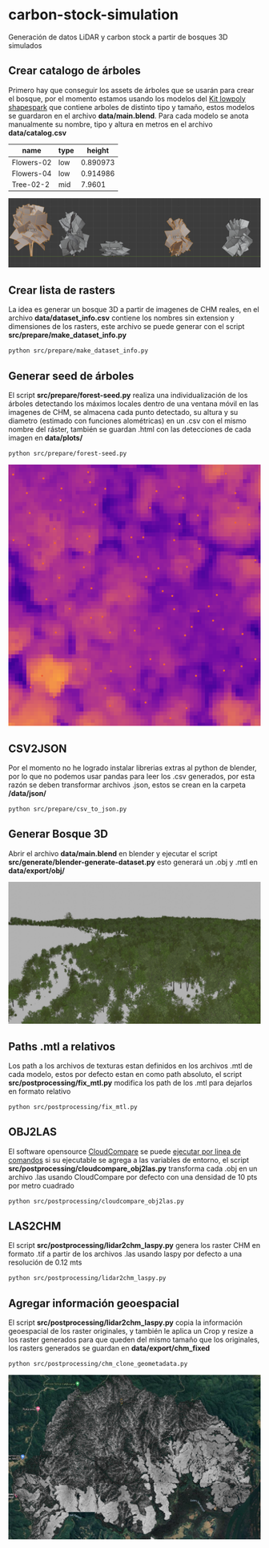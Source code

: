 # carbon-stock-simulation

Generación de datos LiDAR y carbon stock a partir de bosques 3D simulados

## Crear catalogo de árboles

Primero hay que conseguir los assets de árboles que se usarán para crear el bosque, por el momento estamos usando los modelos del [Kit lowpoly shapespark](https://sketchfab.com/3d-models/shapespark-low-poly-plants-kit-de9e79fc07b748d1a6ac055b49ee5c67) que contiene arboles de distinto tipo y tamaño, estos modelos se guardaron en el archivo **data/main.blend**. Para cada modelo se anota manualmente su nombre, tipo y altura en metros en el archivo **data/catalog.csv**

|name|type|height|
|---|----|------|
|Flowers-02|low|0.890973|
|Flowers-04|low|0.914986|
|Tree-02-2|mid|7.9601|

![Tree Examples](./docs/tree_measure_h.png?raw=true "Tree Examples")

## Crear lista de rasters

La idea es generar un bosque 3D a partir de imagenes de CHM reales, en el archivo **data/dataset_info.csv** contiene los nombres sin extension y dimensiones de los rasters, este archivo se puede generar con el script **src/prepare/make_dataset_info.py**

```bash
python src/prepare/make_dataset_info.py
```

## Generar seed de árboles

El script **src/prepare/forest-seed.py** realiza una individualización de los árboles detectando los máximos locales dentro de una ventana móvil en las imagenes de CHM, se almacena cada punto detectado, su altura y su diametro (estimado con funciones alométricas) en un .csv con el mismo nombre del ráster, también se guardan .html con las detecciones de cada imagen en **data/plots/**
```bash
python src/prepare/forest-seed.py
```

![Detected Trees](./docs/chm_peaks.png?raw=true "Detected Trees")

## CSV2JSON

Por el momento no he logrado instalar librerias extras al python de blender, por lo que no podemos usar pandas para leer los .csv generados, por esta razón se deben transformar archivos .json, estos se crean en la carpeta **/data/json/**

```bash
python src/prepare/csv_to_json.py
```

## Generar Bosque 3D
Abrir el archivo **data/main.blend** en blender y ejecutar el script **src/generate/blender-generate-dataset.py** esto generará un .obj y .mtl en **data/export/obj/**

![Blender Forest 3D](./docs/blender_forest.jpg?raw=true "Blender Forest 3D")

## Paths .mtl a relativos
Los path a los archivos de texturas estan definidos en los archivos .mtl de cada modelo, estos por defecto estan en como path absoluto, el script **src/postprocessing/fix_mtl.py** modifica los path de los .mtl para dejarlos en formato relativo

```bash
python src/postprocessing/fix_mtl.py
```

## OBJ2LAS
El software opensource [CloudCompare](https://www.cloudcompare.org/) se puede [ejecutar por linea de comandos](https://www.cloudcompare.org/doc/wiki/index.php?title=Command_line_mode) si su ejecutable se agrega a las variables de entorno, el script **src/postprocessing/cloudcompare_obj2las.py** transforma cada .obj en un archivo .las usando CloudCompare por defecto con una densidad de 10 pts por metro cuadrado
```bash
python src/postprocessing/cloudcompare_obj2las.py
```

## LAS2CHM
El script **src/postprocessing/lidar2chm_laspy.py** genera los raster CHM en formato .tif a partir de los archivos .las usando laspy por defecto a una resolución de 0.12 mts
```bash
python src/postprocessing/lidar2chm_laspy.py
```

## Agregar información geoespacial
El script **src/postprocessing/lidar2chm_laspy.py** copia la información geoespacial de los raster originales, y también le aplica un Crop y resize a los raster generados para que queden del mismo tamaño que los originales, los rasters generados se guardan en **data/export/chm_fixed**
```bash
python src/postprocessing/chm_clone_geometadata.py
```

![Fake Oncol CHM](./docs/oncol_gen_blender.png?raw=true "Fake Oncol CHM")